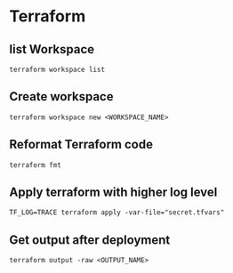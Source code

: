 # Terraform 

## list Workspace 
```
terraform workspace list 
```

## Create workspace 
```
terraform workspace new <WORKSPACE_NAME>
```

## Reformat Terraform code 
```
terraform fmt
```

## Apply terraform with higher log level
```
TF_LOG=TRACE terraform apply -var-file="secret.tfvars"
```

## Get output after deployment 
```
terraform output -raw <OUTPUT_NAME>
```